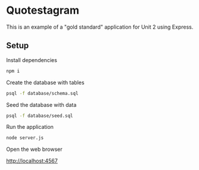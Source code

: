# Quotestagram

This is an example of a "gold standard" application for Unit 2 using Express.

## Setup

Install dependencies

```bash
npm i
```

Create the database with tables

```bash
psql -f database/schema.sql
```

Seed the database with data

```bash
psql -f database/seed.sql
```

Run the application

```bash
node server.js
```

Open the web browser

[http://localhost:4567](http://localhost:4567)
